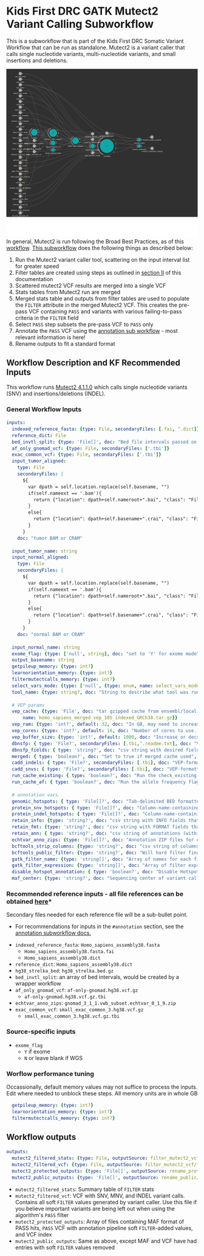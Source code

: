 # Kids First DRC GATK Mutect2 Variant Calling Subworkflow
This is a subworkflow that is part of the Kids First DRC Somatic Variant Workflow that can be run as standalone.
Mutect2 is a variant caller that calls single nucleotide variants, multi-nucleotide variants,  and small insertions and deletions.

![Mutect2 workflow diagram](../docs/kfdrc_mutect2_sub_wf.png)
In general, Mutect2 is run following the Broad Best Practices, as of this [workflow](https://github.com/broadinstitute/gatk/blob/4.1.1.0/scripts/mutect2_wdl/mutect2.wdl).
[This subworkflow](../sub_workflows/kfdrc_mutect2_sub_wf.cwl) does the following things as described below:

1. Run the Mutect2 variant caller tool, scattering on the input interval list for greater speed
1. Filter tables are created using steps as outlined in [section II](https://github.com/broadinstitute/gatk/blob/master/docs/mutect/mutect.pdf) of this documentation
1. Scattered mutect2 VCF results are merged into a single VCF
1. Stats tables from Mutect2 run are merged
1. Merged stats table and outputs from filter tables are used to populate the `FILTER` attribute in the merged Mutect2 VCF. This creates the pre-pass VCF containing `PASS` and variants with various failing-to-pass criteria in the `FILTER` field
1. Select `PASS` step subsets the pre-pass VCF to `PASS` only
1. Annotate the `PASS` VCF using the [annotation sub workflow](kfdrc_annotation_subworkflow.md) - most relevant information is here!
1. Rename outputs to fit a standard format

## Workflow Description and KF Recommended Inputs
This workflow runs [Mutect2 4.1.1.0](https://gatk.broadinstitute.org/hc/en-us/articles/360036730411-Mutect2) which calls single nucleotide variants (SNV) and insertions/deletions (INDEL).

### General Workflow Inputs
```yaml
inputs:
  indexed_reference_fasta: {type: File, secondaryFiles: [.fai, ^.dict]}
  reference_dict: File
  bed_invtl_split: {type: 'File[]', doc: "Bed file intervals passed on from and outside pre-processing step"}
  af_only_gnomad_vcf: {type: File, secondaryFiles: ['.tbi']}
  exac_common_vcf: {type: File, secondaryFiles: ['.tbi']}
  input_tumor_aligned:
    type: File
    secondaryFiles: |
      ${
        var dpath = self.location.replace(self.basename, "")
        if(self.nameext == '.bam'){
          return {"location": dpath+self.nameroot+".bai", "class": "File"}
        }
        else{
          return {"location": dpath+self.basename+".crai", "class": "File"}
        }
      }
    doc: "tumor BAM or CRAM"

  input_tumor_name: string
  input_normal_aligned:
    type: File
    secondaryFiles: |
      ${
        var dpath = self.location.replace(self.basename, "")
        if(self.nameext == '.bam'){
          return {"location": dpath+self.nameroot+".bai", "class": "File"}
        }
        else{
          return {"location": dpath+self.basename+".crai", "class": "File"}
        }
      }
    doc: "normal BAM or CRAM"

  input_normal_name: string
  exome_flag: {type: ['null', string], doc: "set to 'Y' for exome mode"}
  output_basename: string
  getpileup_memory: {type: int?}
  learnorientation_memory: {type: int?}
  filtermutectcalls_memory: {type: int?}
  select_vars_mode: {type: ['null', {type: enum, name: select_vars_mode, symbols: ["gatk", "grep"]}], doc: "Choose 'gatk' for SelectVariants tool, or 'grep' for grep expression", default: "gatk"}
  tool_name: {type: string?, doc: "String to describe what tool was run as part of file name", default: "mutect2_somatic"}

  # VEP params
  vep_cache: {type: 'File', doc: "tar gzipped cache from ensembl/local converted cache",  "sbg:suggestedValue": {class: File, path: 6332f8e47535110eb79c794f,
      name: homo_sapiens_merged_vep_105_indexed_GRCh38.tar.gz}}
  vep_ram: {type: 'int?', default: 32, doc: "In GB, may need to increase this value depending on the size/complexity of input"}
  vep_cores: {type: 'int?', default: 16, doc: "Number of cores to use. May need to increase for really large inputs"}
  vep_buffer_size: {type: 'int?', default: 1000, doc: "Increase or decrease to balance speed and memory usage"}
  dbnsfp: { type: 'File?', secondaryFiles: [.tbi,^.readme.txt], doc: "VEP-formatted plugin file, index, and readme file containing dbNSFP annotations" }
  dbnsfp_fields: { type: 'string?', doc: "csv string with desired fields to annotate. Use ALL to grab all"}
  merged: { type: 'boolean?', doc: "Set to true if merged cache used", default: true }
  cadd_indels: { type: 'File?', secondaryFiles: [.tbi], doc: "VEP-formatted plugin file and index containing CADD indel annotations" }
  cadd_snvs: { type: 'File?', secondaryFiles: [.tbi], doc: "VEP-formatted plugin file and index containing CADD SNV annotations" }
  run_cache_existing: { type: 'boolean?', doc: "Run the check_existing flag for cache" }
  run_cache_af: { type: 'boolean?', doc: "Run the allele frequency flags for cache" }

  # annotation vars
  genomic_hotspots: { type: 'File[]?', doc: "Tab-delimited BED formatted file(s) containing hg38 genomic positions corresponding to hotspots", "sbg:suggestedValue": [{class: File, path: 607713829360f10e3982a423, name: tert.bed}] }
  protein_snv_hotspots: { type: 'File[]?', doc: "Column-name-containing, tab-delimited file(s) containing protein names and amino acid positions corresponding to hotspots", "sbg:suggestedValue": [{class: File, path: 663d2bcc27374715fccd8c6a, name: protein_snv_cancer_hotspots_v2.ENS105_liftover.tsv}] }
  protein_indel_hotspots: { type: 'File[]?', doc: "Column-name-containing, tab-delimited file(s) containing protein names and amino acid position ranges corresponding to hotspots", "sbg:suggestedValue": [{class: File, path: 663d2bcc27374715fccd8c6f, name: protein_indel_cancer_hotspots_v2.ENS105_liftover.tsv}] }
  retain_info: {type: 'string?', doc: "csv string with INFO fields that you want to keep", default: "gnomad_3_1_1_AC,gnomad_3_1_1_AN,gnomad_3_1_1_AF,gnomad_3_1_1_nhomalt,gnomad_3_1_1_AC_popmax,gnomad_3_1_1_AN_popmax,gnomad_3_1_1_AF_popmax,gnomad_3_1_1_nhomalt_popmax,gnomad_3_1_1_AC_controls_and_biobanks,gnomad_3_1_1_AN_controls_and_biobanks,gnomad_3_1_1_AF_controls_and_biobanks,gnomad_3_1_1_AF_non_cancer,gnomad_3_1_1_primate_ai_score,gnomad_3_1_1_splice_ai_consequence,MBQ,TLOD,HotSpotAllele"}
  retain_fmt: {type: 'string?', doc: "csv string with FORMAT fields that you want to keep"}
  retain_ann: { type: 'string?', doc: "csv string of annotations (within the VEP CSQ/ANN) to retain as extra columns in MAF", default: "HGVSg" }
  echtvar_anno_zips: {type: 'File[]?', doc: "Annotation ZIP files for echtvar anno"}
  bcftools_strip_columns: {type: 'string?', doc: "csv string of columns to strip if needed to avoid conflict, i.e INFO/AF"}
  bcftools_public_filter: {type: 'string?', doc: "Will hard filter final result to create a public version", default: FILTER="PASS"|INFO/HotSpotAllele=1}
  gatk_filter_name: {type: 'string[]', doc: "Array of names for each filter tag to add, recommend: [\"NORM_DP_LOW\", \"GNOMAD_AF_HIGH\"]"}
  gatk_filter_expression: {type: 'string[]', doc: "Array of filter expressions to establish criteria to tag variants with. See https://gatk.broadinstitute.org/hc/en-us/articles/360036730071-VariantFiltration, recommend: \"vc.getGenotype('\" + inputs.input_normal_name + \"').getDP() <= 7\"), \"gnomad_3_1_1_AF != '.' && gnomad_3_1_1_AF > 0.001\"]"}
  disable_hotspot_annotation: { type: 'boolean?', doc: "Disable Hotspot Annotation and skip this task.", default: false }
  maf_center: {type: 'string?', doc: "Sequencing center of variant called", default: "."}
```

### Recommended reference inputs - all file references can be obtained [here](https://cavatica.sbgenomics.com/u/kfdrc-harmonization/kf-references/)*
Secondary files needed for each reference file will be a sub-bullet point.
* For recommendations for inputs in the `#annotation` section, see the [annotation subworkflow docs.](../docs/kfdrc_annotation_subworkflow.md)
 - `indexed_reference_fasta`: `Homo_sapiens_assembly38.fasta`
   - `Homo_sapiens_assembly38.fasta.fai`
   - `Homo_sapiens_assembly38.dict`
 - `reference_dict`: `Homo_sapiens_assembly38.dict`
 - `hg38_strelka_bed`: `hg38_strelka.bed.gz`
 - `bed_invtl_split`: an array of bed intervals, would be created by a wrapper workflow
 - `af_only_gnomad_vcf`: `af-only-gnomad.hg38.vcf.gz`
   - `af-only-gnomad.hg38.vcf.gz.tbi`
 - `echtvar_anno_zips`: `gnomad_3_1_1.vwb_subset.echtvar_0_1_9.zip`
 - `exac_common_vcf`: `small_exac_common_3.hg38.vcf.gz`
   - `small_exac_common_3.hg38.vcf.gz.tbi`


### Source-specific inputs
 - `exome_flag`
   - `Y` if exome
   - `N` or leave blank if WGS

### Worflow performance tuning
Occassionally, default memory values may not suffice to process the inputs.
Edit where needed to unblock these steps.
All memory units are in whole GB
```yaml
  getpileup_memory: {type: int?}
  learnorientation_memory: {type: int?}
  filtermutectcalls_memory: {type: int?}
```

## Workflow outputs
```yaml
outputs:
  mutect2_filtered_stats: {type: File, outputSource: filter_mutect2_vcf/stats_table}
  mutect2_filtered_vcf: {type: File, outputSource: filter_mutect2_vcf/filtered_vcf}
  mutect2_protected_outputs: {type: 'File[]', outputSource: rename_protected/renamed_files}
  mutect2_public_outputs: {type: 'File[]', outputSource: rename_public/renamed_files}
```

 - `mutect2_filtered_stats`: Summary table of `FILTER` stats
 - `mutect2_filtered_vcf`: VCF with SNV, MNV, and INDEL variant calls. Contains all soft `FILTER` values generated by variant caller. Use this file if you believe important variants are being left out when using the algorithm's `PASS` filter
 - `mutect2_protected_outputs`: Array of files containing MAF format of PASS hits, `PASS` VCF with annotation pipeline soft `FILTER`-added values, and VCF index
 - `mutect2_public_outputs`: Same as above, except MAF and VCF have had entries with soft `FILTER` values removed
